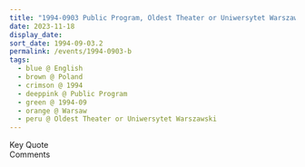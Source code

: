 ```yaml
---
title: "1994-0903 Public Program, Oldest Theater or Uniwersytet Warszawski, Warsaw, Poland"
date: 2023-11-18
display_date: 
sort_date: 1994-09-03.2
permalink: /events/1994-0903-b
tags:
  - blue @ English
  - brown @ Poland
  - crimson @ 1994
  - deeppink @ Public Program
  - green @ 1994-09
  - orange @ Warsaw
  - peru @ Oldest Theater or Uniwersytet Warszawski
---
```


<wave-list>
  <list-title color="green" width="75">Key Quote</list-title>
  <list-item color="BlanchedAlmond"  width="200"></list-item>
  <list-item color="Lavender"></list-item>
  <list-item color="BlanchedAlmond"></list-item>
</wave-list>

<br>

<wave-list>
  <list-title color="green" width="75">Comments</list-title>
  <list-item color="BlanchedAlmond"  width="200"></list-item>
  <list-item color="Lavender"></list-item>
  <list-item color="BlanchedAlmond"></list-item>
</wave-list>